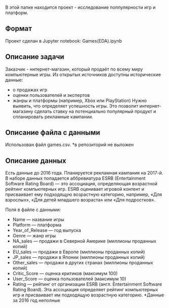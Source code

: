 В этой папке находится проект - исследование поппулярности игр и платформ.

## Формат

Проект сделан в Jupyter notebook: Games(EDA).ipynb

## Описание задачи

Заказчик - ннтернет-магазин, который продаёт по всему миру компьютерные игры.
Из открытых источников доступны исторические данные:
- о продажах игр
- оценки пользователей и экспертов
- жанры и платформы (например, Xbox или PlayStation)
Нужно выявить, что определяет успешность игры.
Это позволит интернет-магазину сделать ставку на потенциально популярный продукт и спланировать рекламные кампании.

## Описание файла с данными

Использован файл games.csv.
*в репозиторий не выложен

## Описание данных

Есть данные до 2016 года. Планируется рекламная кампания на 2017-й.
В наборе данных попадается аббревиатура ESRB (Entertainment Software Rating Board) — это ассоциация, определяющая возрастной рейтинг компьютерных игр.
ESRB оценивает игровой контент и присваивает ему подходящую возрастную категорию, например, «Для взрослых», «Для детей младшего возраста» или «Для подростков».

Поля в файле с данными:
- Name — название игры
- Platform — платформа
- Year_of_Release — год выпуска
- Genre — жанр игры
- NA_sales — продажи в Северной Америке (миллионы проданных копий)
- EU_sales — продажи в Европе (миллионы проданных копий)
- JP_sales — продажи в Японии (миллионы проданных копий)
- Other_sales — продажи в других странах (миллионы проданных копий)
- Critic_Score — оценка критиков (максимум 100)
- User_Score — оценка пользователей (максимум 10)
- Rating — рейтинг от организации ESRB (англ. Entertainment Software Rating Board).
Эта ассоциация определяет рейтинг компьютерных игр и присваивает им подходящую возрастную категорию.
*Данные за 2016 год неполные
